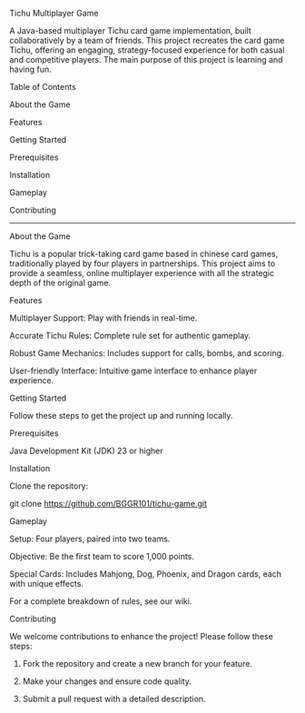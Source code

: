 Tichu Multiplayer Game

A Java-based multiplayer Tichu card game implementation, built collaboratively by a team of friends. This project recreates the card game Tichu, offering an engaging, strategy-focused experience for both casual and competitive players. The main purpose of this project is learning and having fun.

Table of Contents

About the Game

Features

Getting Started

Prerequisites

Installation


Gameplay

Contributing



---

About the Game

Tichu is a popular trick-taking card game based in chinese card games, traditionally played by four players in partnerships. This project aims to provide a seamless, online multiplayer experience with all the strategic depth of the original game.

Features

Multiplayer Support: Play with friends in real-time.

Accurate Tichu Rules: Complete rule set for authentic gameplay.

Robust Game Mechanics: Includes support for calls, bombs, and scoring.

User-friendly Interface: Intuitive game interface to enhance player experience.


Getting Started

Follow these steps to get the project up and running locally.

Prerequisites

Java Development Kit (JDK) 23 or higher


Installation

Clone the repository:

git clone https://github.com/BGGR101/tichu-game.git


Gameplay

Setup: Four players, paired into two teams.

Objective: Be the first team to score 1,000 points.

Special Cards: Includes Mahjong, Dog, Phoenix, and Dragon cards, each with unique effects.


For a complete breakdown of rules, see our wiki.

Contributing

We welcome contributions to enhance the project! Please follow these steps:

1. Fork the repository and create a new branch for your feature.


2. Make your changes and ensure code quality.


3. Submit a pull request with a detailed description.
